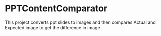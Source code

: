 # PPTContentComparator
This project converts ppt slides to images and then compares Actual and Expected image to get the difference in image
